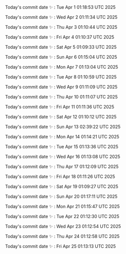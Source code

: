 Today's commit date ✨ : Tue Apr 1 01:18:53 UTC 2025 

Today's commit date ✨ : Wed Apr 2 01:11:34 UTC 2025 

Today's commit date ✨ : Thu Apr 3 01:10:44 UTC 2025 

Today's commit date ✨ : Fri Apr 4 01:10:37 UTC 2025 

Today's commit date ✨ : Sat Apr 5 01:09:33 UTC 2025 

Today's commit date ✨ : Sun Apr 6 01:15:04 UTC 2025 

Today's commit date ✨ : Mon Apr 7 01:13:04 UTC 2025 

Today's commit date ✨ : Tue Apr 8 01:10:59 UTC 2025 

Today's commit date ✨ : Wed Apr 9 01:11:09 UTC 2025 

Today's commit date ✨ : Thu Apr 10 01:11:07 UTC 2025 

Today's commit date ✨ : Fri Apr 11 01:11:36 UTC 2025 

Today's commit date ✨ : Sat Apr 12 01:10:12 UTC 2025 

Today's commit date ✨ : Sun Apr 13 02:39:22 UTC 2025 

Today's commit date ✨ : Mon Apr 14 01:14:21 UTC 2025 

Today's commit date ✨ : Tue Apr 15 01:13:36 UTC 2025 

Today's commit date ✨ : Wed Apr 16 01:13:08 UTC 2025 

Today's commit date ✨ : Thu Apr 17 01:12:09 UTC 2025 

Today's commit date ✨ : Fri Apr 18 01:11:26 UTC 2025 

Today's commit date ✨ : Sat Apr 19 01:09:27 UTC 2025 

Today's commit date ✨ : Sun Apr 20 01:17:11 UTC 2025 

Today's commit date ✨ : Mon Apr 21 01:15:47 UTC 2025 

Today's commit date ✨ : Tue Apr 22 01:12:30 UTC 2025 

Today's commit date ✨ : Wed Apr 23 01:12:54 UTC 2025 

Today's commit date ✨ : Thu Apr 24 01:12:58 UTC 2025 

Today's commit date ✨ : Fri Apr 25 01:13:13 UTC 2025 

